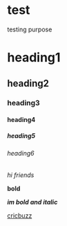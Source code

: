 # test
testing purpose
# heading1
## heading2
### heading3
#### heading4
##### heading5
###### heading6
*hi friends*

**bold**

***im bold and italic***

[cricbuzz](https://www.cricbuzz.com/live-cricket-scores/38582/ind-vs-nz-1st-test-new-zealand-tour-of-india-2021/)
